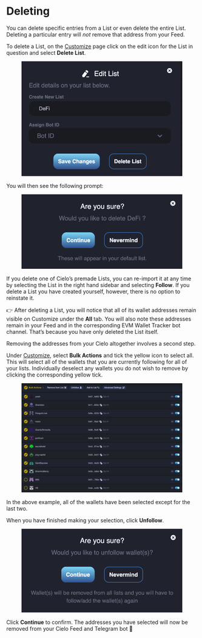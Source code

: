 # Deleting

You can delete specific entries from a List or even delete the entire List. Deleting a particular entry will _not_ remove that address from your Feed.

To delete a List, on the [Customize](https://app.cielo.finance/customize) page click on the edit icon for the List in question and select **Delete List**.

<figure><img src="../.gitbook/assets/unnamed (18).png" alt=""><figcaption></figcaption></figure>

You will then see the following prompt:

<figure><img src="../.gitbook/assets/unnamed (19).png" alt=""><figcaption></figcaption></figure>

If you delete one of Cielo’s premade Lists, you can re-import it at any time by selecting the List in the right hand sidebar and selecting **Follow**. If you delete a List you have created yourself, however, there is no option to reinstate it.

👉 After deleting a List, you will notice that all of its wallet addresses remain visible on Customize under the **All** tab. You will also note these addresses remain in your Feed and in the corresponding EVM Wallet Tracker bot channel. That’s because you have only deleted the List itself.

Removing the addresses from your Cielo altogether involves a second step.

Under [Customize](https://app.cielo.finance/customize), select **Bulk Actions** and tick the yellow icon to select all. This will select all of the wallets that you are currently following for all of your lists. Individually deselect any wallets you do not wish to remove by clicking the corresponding yellow tick.

<figure><img src="../.gitbook/assets/unnamed (20).png" alt=""><figcaption></figcaption></figure>

In the above example, all of the wallets have been selected except for the last two.

When you have finished making your selection, click **Unfollow**.

<figure><img src="../.gitbook/assets/unnamed (21).png" alt=""><figcaption></figcaption></figure>

Click **Continue** to confirm. The addresses you have selected will now be removed from your Cielo Feed and Telegram bot 👏
